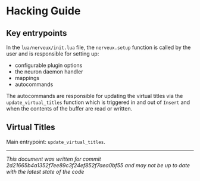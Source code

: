 Hacking Guide
=============

Key entrypoints
---------------
In the `lua/nerveux/init.lua` file, the `nerveux.setup` function is called by
the user and is responsible for setting up:

- configurable plugin options
- the neuron daemon handler
- mappings
- autocommands

The autocommands are responsible for updating the virtual titles via the
`update_virtual_titles` function which is triggered in and out of `Insert` and
when the contents of the buffer are read or written.

Virtual Titles
--------------
Main entrypoint: `update_virtual_titles`.



---

*This document was written for commit 2d21665b4a1352f7ee89c3f24ef852f7aea0bf55
and may not be up to date with the latest state of the code*

